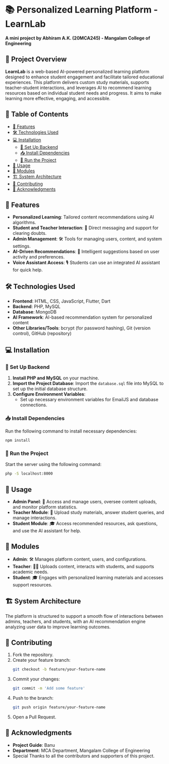 # 📚 Personalized Learning Platform - LearnLab

**A mini project by Abhiram A.K. (20MCA245) - Mangalam College of Engineering**

## 📖 Project Overview

**LearnLab** is a web-based AI-powered personalized learning platform designed to enhance student engagement and facilitate tailored educational experiences. This platform delivers custom study materials, supports teacher-student interactions, and leverages AI to recommend learning resources based on individual student needs and progress. It aims to make learning more effective, engaging, and accessible.

## 📑 Table of Contents
- [🌟 Features](#features)
- [🛠 Technologies Used](#technologies-used)
- [💻 Installation](#installation)
  - [🔧 Set Up Backend](#set-up-backend)
  - [📥 Install Dependencies](#install-dependencies)
  - [🚀 Run the Project](#run-the-project)
- [📌 Usage](#usage)
- [📂 Modules](#modules)
- [🏗 System Architecture](#system-architecture)
- [🤝 Contributing](#contributing)
- [🙏 Acknowledgments](#acknowledgments)

## 🌟 Features

- **Personalized Learning**: Tailored content recommendations using AI algorithms.
- **Student and Teacher Interaction**: 💬 Direct messaging and support for clearing doubts.
- **Admin Management**: 🛠 Tools for managing users, content, and system settings.
- **AI-Driven Recommendations**: 🤖 Intelligent suggestions based on user activity and preferences.
- **Voice Assistant Access**: 🎙️ Students can use an integrated AI assistant for quick help.

## 🛠 Technologies Used

- **Frontend**: HTML, CSS, JavaScript, Flutter, Dart
- **Backend**: PHP, MySQL
- **Database**: MongoDB
- **AI Framework**: AI-based recommendation system for personalized content
- **Other Libraries/Tools**: bcrypt (for password hashing), Git (version control), GitHub (repository)

## 💻 Installation

### 🔧 Set Up Backend

1. **Install PHP and MySQL** on your machine.
2. **Import the Project Database**: Import the `database.sql` file into MySQL to set up the initial database structure.
3. **Configure Environment Variables**:
   - Set up necessary environment variables for EmailJS and database connections.

### 📥 Install Dependencies
Run the following command to install necessary dependencies:
```bash
npm install
```

### 🚀 Run the Project
Start the server using the following command:
```bash
php -S localhost:8000
```

## 📌 Usage

- **Admin Panel**: 🔑 Access and manage users, oversee content uploads, and monitor platform statistics.
- **Teacher Module**: 📘 Upload study materials, answer student queries, and manage interactions.
- **Student Module**: 🎓 Access recommended resources, ask questions, and use the AI assistant for help.

## 📂 Modules

- **Admin**: 🛠 Manages platform content, users, and configurations.
- **Teacher**: 👩‍🏫 Uploads content, interacts with students, and supports academic needs.
- **Student**: 🎓 Engages with personalized learning materials and accesses support resources.

## 🏗 System Architecture

The platform is structured to support a smooth flow of interactions between admins, teachers, and students, with an AI recommendation engine analyzing user data to improve learning outcomes.

## 🤝 Contributing

1. Fork the repository.
2. Create your feature branch:
   ```bash
   git checkout -b feature/your-feature-name
   ```
3. Commit your changes:
   ```bash
   git commit -m 'Add some feature'
   ```
4. Push to the branch:
   ```bash
   git push origin feature/your-feature-name
   ```
5. Open a Pull Request.

## 🙏 Acknowledgments

- **Project Guide**: Banu
- **Department**: MCA Department, Mangalam College of Engineering
- Special Thanks to all the contributors and supporters of this project.
